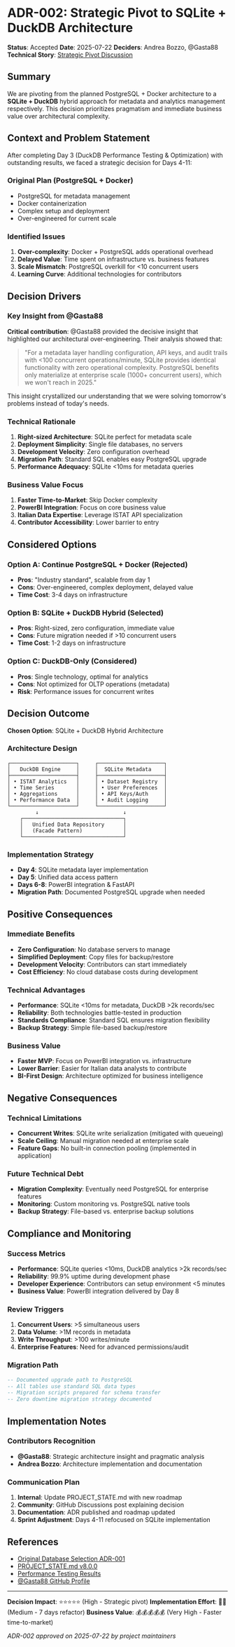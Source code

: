 # ADR-002: Strategic Pivot to SQLite + DuckDB Architecture

**Status**: Accepted
**Date**: 2025-07-22
**Deciders**: Andrea Bozzo, @Gasta88
**Technical Story**: [Strategic Pivot Discussion](https://github.com/AndreaBozzo/Osservatorio/discussions)

## Summary

We are pivoting from the planned PostgreSQL + Docker architecture to a **SQLite + DuckDB** hybrid approach for metadata and analytics management respectively. This decision prioritizes pragmatism and immediate business value over architectural complexity.

## Context and Problem Statement

After completing Day 3 (DuckDB Performance Testing & Optimization) with outstanding results, we faced a strategic decision for Days 4-11:

### Original Plan (PostgreSQL + Docker)
- PostgreSQL for metadata management
- Docker containerization
- Complex setup and deployment
- Over-engineered for current scale

### Identified Issues
1. **Over-complexity**: Docker + PostgreSQL adds operational overhead
2. **Delayed Value**: Time spent on infrastructure vs. business features
3. **Scale Mismatch**: PostgreSQL overkill for <10 concurrent users
4. **Learning Curve**: Additional technologies for contributors

## Decision Drivers

### Key Insight from @Gasta88
**Critical contribution**: @Gasta88 provided the decisive insight that highlighted our architectural over-engineering. Their analysis showed that:

> "For a metadata layer handling configuration, API keys, and audit trails with <100 concurrent operations/minute, SQLite provides identical functionality with zero operational complexity. PostgreSQL benefits only materialize at enterprise scale (1000+ concurrent users), which we won't reach in 2025."

This insight crystallized our understanding that we were solving tomorrow's problems instead of today's needs.

### Technical Rationale
1. **Right-sized Architecture**: SQLite perfect for metadata scale
2. **Deployment Simplicity**: Single file databases, no servers
3. **Development Velocity**: Zero configuration overhead
4. **Migration Path**: Standard SQL enables easy PostgreSQL upgrade
5. **Performance Adequacy**: SQLite <10ms for metadata queries

### Business Value Focus
1. **Faster Time-to-Market**: Skip Docker complexity
2. **PowerBI Integration**: Focus on core business value
3. **Italian Data Expertise**: Leverage ISTAT API specialization
4. **Contributor Accessibility**: Lower barrier to entry

## Considered Options

### Option A: Continue PostgreSQL + Docker (Rejected)
- **Pros**: "Industry standard", scalable from day 1
- **Cons**: Over-engineered, complex deployment, delayed value
- **Time Cost**: 3-4 days on infrastructure

### Option B: SQLite + DuckDB Hybrid (Selected)
- **Pros**: Right-sized, zero configuration, immediate value
- **Cons**: Future migration needed if >10 concurrent users
- **Time Cost**: 1-2 days on infrastructure

### Option C: DuckDB-Only (Considered)
- **Pros**: Single technology, optimal for analytics
- **Cons**: Not optimized for OLTP operations (metadata)
- **Risk**: Performance issues for concurrent writes

## Decision Outcome

**Chosen Option**: SQLite + DuckDB Hybrid Architecture

### Architecture Design
```
┌─────────────────────┐     ┌─────────────────────┐
│   DuckDB Engine     │     │  SQLite Metadata    │
├─────────────────────┤     ├─────────────────────┤
│ • ISTAT Analytics   │     │ • Dataset Registry  │
│ • Time Series       │     │ • User Preferences  │
│ • Aggregations      │     │ • API Keys/Auth     │
│ • Performance Data  │     │ • Audit Logging     │
└─────────────────────┘     └─────────────────────┘
         ↓                           ↓
    ┌────────────────────────────────┐
    │   Unified Data Repository      │
    │   (Facade Pattern)             │
    └────────────────────────────────┘
```

### Implementation Strategy
- **Day 4**: SQLite metadata layer implementation
- **Day 5**: Unified data access pattern
- **Days 6-8**: PowerBI integration & FastAPI
- **Migration Path**: Documented PostgreSQL upgrade when needed

## Positive Consequences

### Immediate Benefits
- **Zero Configuration**: No database servers to manage
- **Simplified Deployment**: Copy files for backup/restore
- **Development Velocity**: Contributors can start immediately
- **Cost Efficiency**: No cloud database costs during development

### Technical Advantages
- **Performance**: SQLite <10ms for metadata, DuckDB >2k records/sec
- **Reliability**: Both technologies battle-tested in production
- **Standards Compliance**: Standard SQL ensures migration flexibility
- **Backup Strategy**: Simple file-based backup/restore

### Business Value
- **Faster MVP**: Focus on PowerBI integration vs. infrastructure
- **Lower Barrier**: Easier for Italian data analysts to contribute
- **BI-First Design**: Architecture optimized for business intelligence

## Negative Consequences

### Technical Limitations
- **Concurrent Writes**: SQLite write serialization (mitigated with queueing)
- **Scale Ceiling**: Manual migration needed at enterprise scale
- **Feature Gaps**: No built-in connection pooling (implemented in application)

### Future Technical Debt
- **Migration Complexity**: Eventually need PostgreSQL for enterprise features
- **Monitoring**: Custom monitoring vs. PostgreSQL native tools
- **Backup Strategy**: File-based vs. enterprise backup solutions

## Compliance and Monitoring

### Success Metrics
- **Performance**: SQLite queries <10ms, DuckDB analytics >2k records/sec
- **Reliability**: 99.9% uptime during development phase
- **Developer Experience**: Contributors can setup environment <5 minutes
- **Business Value**: PowerBI integration delivered by Day 8

### Review Triggers
1. **Concurrent Users**: >5 simultaneous users
2. **Data Volume**: >1M records in metadata
3. **Write Throughput**: >100 writes/minute
4. **Enterprise Features**: Need for advanced permissions/audit

### Migration Path
```sql
-- Documented upgrade path to PostgreSQL
-- All tables use standard SQL data types
-- Migration scripts prepared for schema transfer
-- Zero downtime migration strategy documented
```

## Implementation Notes

### Contributors Recognition
- **@Gasta88**: Strategic architecture insight and pragmatic analysis
- **Andrea Bozzo**: Architecture implementation and documentation

### Communication Plan
1. **Internal**: Update PROJECT_STATE.md with new roadmap
2. **Community**: GitHub Discussions post explaining decision
3. **Documentation**: ADR published and roadmap updated
4. **Sprint Adjustment**: Days 4-11 refocused on SQLite implementation

## References

- [Original Database Selection ADR-001](001-database-selection.md)
- [PROJECT_STATE.md v8.0.0](../project/PROJECT_STATE.md)
- [Performance Testing Results](../../core/PERFORMANCE.md)
- [@Gasta88 GitHub Profile](https://github.com/Gasta88)

---

**Decision Impact**: ⭐⭐⭐⭐⭐ (High - Strategic pivot)
**Implementation Effort**: 🔧🔧 (Medium - 7 days refactor)
**Business Value**: 💰💰💰💰💰 (Very High - Faster time-to-market)

*ADR-002 approved on 2025-07-22 by project maintainers*
